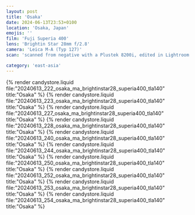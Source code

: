 ```yaml
---
layout: post
title: 'Osaka'
date: 2024-06-13T23:53+0100
location: 'Osaka, Japan'
emojis: ''
film: 'Fuji Superia 400'
lens: 'Brightin Star 28mm f/2.8'
camera: 'Leica M-A (Typ 127)'
scan: 'scanned from negative with a Plustek 8200i, edited in Lightroom'

category: 'east-asia'
---
```


{% render candystore.liquid file:"20240613_222_osaka_ma_brightinstar28_superia400_tla140" title:"Osaka" %}
{% render candystore.liquid file:"20240613_223_osaka_ma_brightinstar28_superia400_tla140" title:"Osaka" %}
{% render candystore.liquid file:"20240613_227_osaka_ma_brightinstar28_superia400_tla140" title:"Osaka" %}
{% render candystore.liquid file:"20240613_228_osaka_ma_brightinstar28_superia400_tla140" title:"Osaka" %}
{% render candystore.liquid file:"20240613_240_osaka_ma_brightinstar28_superia400_tla140" title:"Osaka" %}
{% render candystore.liquid file:"20240613_244_osaka_ma_brightinstar28_superia400_tla140" title:"Osaka" %}
{% render candystore.liquid file:"20240613_250_osaka_ma_brightinstar28_superia400_tla140" title:"Osaka" %}
{% render candystore.liquid file:"20240613_252_osaka_ma_brightinstar28_superia400_tla140" title:"Osaka" %}
{% render candystore.liquid file:"20240613_253_osaka_ma_brightinstar28_superia400_tla140" title:"Osaka" %}
{% render candystore.liquid file:"20240613_254_osaka_ma_brightinstar28_superia400_tla140" title:"Osaka" %}